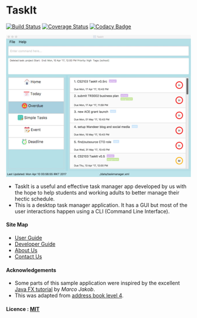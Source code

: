 # TaskIt

[![Build Status](https://travis-ci.org/CS2103JAN2017-T15-B4/main.svg?branch=master)](https://travis-ci.org/CS2103JAN2017-T15-B4/main)
[![Coverage Status](https://coveralls.io/repos/github/CS2103JAN2017-T15-B4/main/badge.svg?branch=master)](https://coveralls.io/github/CS2103JAN2017-T15-B4/main?branch=master)
[![Codacy Badge](https://api.codacy.com/project/badge/Grade/5a71bb34f16148cfbae7c43bf8067b78)](https://www.codacy.com/app/fanyiii/main?utm_source=github.com&amp;utm_medium=referral&amp;utm_content=CS2103JAN2017-T15-B4/main&amp;utm_campaign=Badge_Grade)

<img src="docs/images/Ui.jpeg" width="600"><br>

* TaskIt is a useful and effective task manager app developed by us with the hope to help students and 
  working adults to better manage their hectic schedule.
* This is a desktop task manager application. It has a GUI but most of the user interactions happen using
  a CLI (Command Line Interface).

#### Site Map
* [User Guide](docs/UserGuide.md)
* [Developer Guide](docs/DeveloperGuide.md)
* [About Us](docs/AboutUs.md)
* [Contact Us](docs/ContactUs.md)

#### Acknowledgements

* Some parts of this sample application were inspired by the excellent
  [Java FX tutorial](http://code.makery.ch/library/javafx-8-tutorial/) by *Marco Jakob*.
* This was adapted from [address book level 4](https://github.com/nus-cs2103-AY1617S2/addressbook-level4/).

#### Licence : [MIT](LICENSE)
